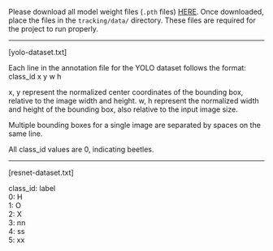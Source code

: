 Please download all model weight files (`.pth` files) [HERE](https://drive.google.com/drive/folders/1vGJgGVYwupqA06Lj6wFC9Ki-DBtZDRHL?usp=drive_link). Once downloaded, place the files in the `tracking/data/` directory. These files are required for the project to run properly.


---


[yolo-dataset.txt]

Each line in the annotation file for the YOLO dataset follows the format:
class_id x y w h

x, y represent the normalized center coordinates of the bounding box, relative to the image width and height.
w, h represent the normalized width and height of the bounding box, also relative to the input image size.

Multiple bounding boxes for a single image are separated by spaces on the same line.

All class_id values are 0, indicating beetles.


---


[resnet-dataset.txt]

class_id: label  
0: H  
1: O  
2: X  
3: nn  
4: ss  
5: xx
